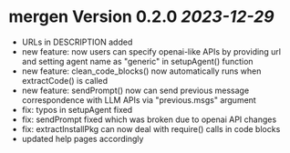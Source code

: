 # mergen Version 0.2.0 _2023-12-29_
  * URLs in DESCRIPTION added 
  * new feature: now users can specify openai-like APIs by providing url and setting
    agent name as "generic" in setupAgent() function
  * new feature: clean_code_blocks() now automatically runs when extractCode() is called
  * new feature: sendPrompt() now can send previous message correspondence with LLM APIs via "previous.msgs" argument
  * fix: typos in setupAgent fixed
  * fix: sendPrompt fixed which was broken due to openai API changes
  * fix: extractInstallPkg can now deal with require() calls in code blocks
  * updated help pages accordingly

